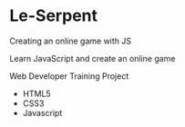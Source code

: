 # Le-Serpent
 
Creating an online game with JS

Learn JavaScript and create an online game

Web Developer Training Project

- HTML5
- CSS3
- Javascript


